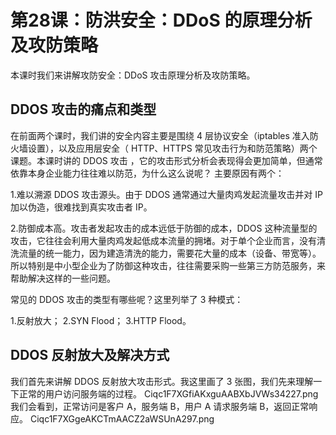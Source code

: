 # 第28课：防洪安全：DDoS 的原理分析及攻防策略
本课时我们来讲解攻防安全：DDoS 攻击原理分析及攻防策略。

## DDOS 攻击的痛点和类型
在前面两个课时，我们讲的安全内容主要是围绕 4 层协议安全（iptables 准入防火墙设置），以及应用层安全（ HTTP、HTTPS 常见攻击行为和防范策略）两个课题。本课时讲的 DDOS 攻击 ，它的攻击形式分析会表现得会更加简单，但通常依靠本身企业能力往往难以防范，为什么这么说呢？ 主要原因有两个：

1.难以溯源 DDOS 攻击源头。由于 DDOS 通常通过大量肉鸡发起流量攻击并对 IP 加以伪造，很难找到真实攻击者 IP。

2.防御成本高。攻击者发起攻击的成本远低于防御的成本，DDOS 这种流量型的攻击，它往往会利用大量肉鸡发起低成本流量的拥堵。对于单个企业而言，没有清洗流量的统一能力，因为建造清洗的能力，需要花大量的成本（设备、带宽等）。所以特别是中小型企业为了防御这种攻击，往往需要采购一些第三方防范服务，来帮助解决这样的一些问题。

常见的 DDOS 攻击的类型有哪些呢？这里列举了 3 种模式：

1.反射放大；
2.SYN Flood；
3.HTTP Flood。

## DDOS 反射放大及解决方式

我们首先来讲解 DDOS 反射放大攻击形式。我这里画了 3 张图，我们先来理解一下正常的用户访问服务端的过程。
Ciqc1F7XGfiAKxguAABXbJVWs34227.png
我们会看到，正常访问是客户 A，服务端 B，用户 A 请求服务端 B，返回正常响应。
Ciqc1F7XGgeAKCTmAACZ2aWSUnA297.png